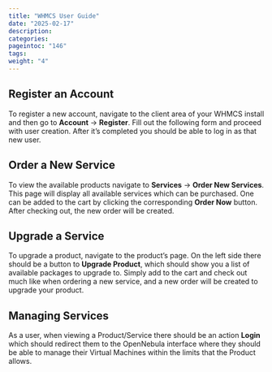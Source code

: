 ```yaml
---
title: "WHMCS User Guide"
date: "2025-02-17"
description:
categories:
pageintoc: "146"
tags:
weight: "4"
---
```


<a id="whmcs-tenants-user"></a>

<!--# WHMCS Tenants Module User Guide -->

## Register an Account

To register a new account, navigate to the client area of your WHMCS install and then go to **Account** -> **Register**.  Fill out the following form and proceed with user creation. After it’s completed you should be able to log in as that new user.

## Order a New Service

To view the available products navigate to **Services** -> **Order New Services**. This page will display all available services which can be purchased.  One can be added to the cart by clicking the corresponding **Order Now** button. After checking out, the new order will be created.

## Upgrade a Service

To upgrade a product, navigate to the product’s page.  On the left side there should be a button to **Upgrade Product**, which should show you a list of available packages to upgrade to. Simply add to the cart and check out much like when ordering a new service, and a new order will be created to upgrade your product.

## Managing Services

As a user, when viewing a Product/Service there should be an action **Login** which should redirect them to the OpenNebula interface where they should be able to manage their Virtual Machines within the limits that the Product allows.
